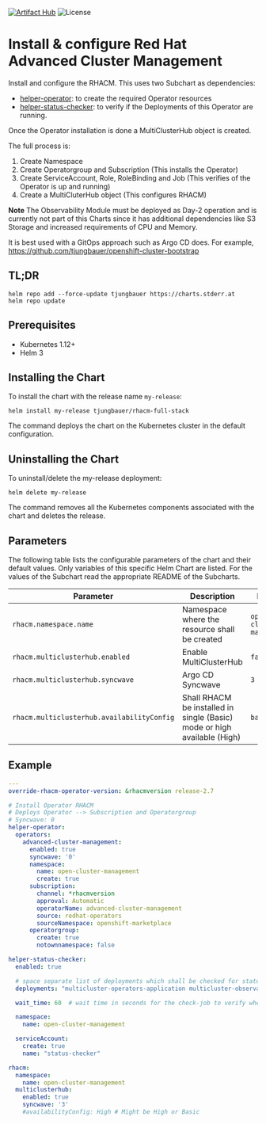 [![Artifact Hub](https://img.shields.io/endpoint?url=https://artifacthub.io/badge/repository/openshift-bootstraps)](https://artifacthub.io/packages/search?repo=openshift-bootstraps)
![License](https://img.shields.io/badge/License-Apache_2.0-blue.svg)

# Install & configure Red Hat Advanced Cluster Management

Install and configure the RHACM. This uses two Subchart as dependencies:

* [helper-operator](https://github.com/tjungbauer/helm-charts/tree/main/charts/helper-operator): to create the required Operator resources
* [helper-status-checker](https://github.com/tjungbauer/helm-charts/tree/main/charts/helper-operator): to verify if the Deployments of this Operator are running. 

Once the Operator installation is done a MultiClusterHub object is created.

The full process is: 

1. Create Namespace
2. Create Operatorgroup and Subscription (This installs the Operator)
3. Create ServiceAccount, Role, RoleBinding and Job (This verifies of the Operator is up and running)
4. Create a MultiCluterHub object (This configures RHACM)

**Note** The Observability Module must be deployed as Day-2 operation and is currently not part of this Charts since it has additional dependencies like S3 Storage and increased requirements of CPU and Memory.

It is best used with a GitOps approach such as Argo CD does. For example, https://github.com/tjungbauer/openshift-cluster-bootstrap

## TL;DR 

```console
helm repo add --force-update tjungbauer https://charts.stderr.at
helm repo update
```

## Prerequisites

* Kubernetes 1.12+
* Helm 3

## Installing the Chart

To install the chart with the release name `my-release`:

```console
helm install my-release tjungbauer/rhacm-full-stack
```

The command deploys the chart on the Kubernetes cluster in the default configuration.

## Uninstalling the Chart

To uninstall/delete the my-release deployment:

```console
helm delete my-release
```

The command removes all the Kubernetes components associated with the chart and deletes the release.

## Parameters
The following table lists the configurable parameters of the chart and their default values. Only variables of this specific Helm Chart are listed. For the values of the Subchart read the appropriate README of the Subcharts. 

| Parameter                                 | Description                                   | Default                                                 |
|-------------------------------------------|-----------------------------------------------|---------------------------------------------------------|
| `rhacm.namespace.name` | Namespace where the resource shall be created | `open-cluster-management` |
| `rhacm.multiclusterhub.enabled` | Enable MultiClusterHub | `false` |
| `rhacm.multiclusterhub.syncwave` | Argo CD Syncwave | `3` |
| `rhacm.multiclusterhub.availabilityConfig` | Shall RHACM be installed in single (Basic) mode or high available (High) | `basic` |

## Example

```yaml
---
override-rhacm-operator-version: &rhacmversion release-2.7

# Install Operator RHACM
# Deploys Operator --> Subscription and Operatorgroup
# Syncwave: 0
helper-operator:
  operators:
    advanced-cluster-management:
      enabled: true
      syncwave: '0'
      namespace:
        name: open-cluster-management
        create: true
      subscription:
        channel: *rhacmversion
        approval: Automatic
        operatorName: advanced-cluster-management
        source: redhat-operators
        sourceNamespace: openshift-marketplace
      operatorgroup:
        create: true
        notownnamespace: false

helper-status-checker:
  enabled: true

  # space separate list of deployments which shall be checked for status
  deployments: "multicluster-operators-application multicluster-observability-operator multicluster-operators-channel multicluster-operators-hub-subscription multicluster-operators-standalone-subscription multicluster-operators-subscription-report multiclusterhub-operator submariner-addon"

  wait_time: 60  # wait time in seconds for the check-job to verify when the deployments should be ready

  namespace:
    name: open-cluster-management

  serviceAccount:
    create: true
    name: "status-checker"

rhacm:
  namespace:
    name: open-cluster-management
  multiclusterhub:
    enabled: true
    syncwave: '3'
    #availabilityConfig: High # Might be High or Basic
```
